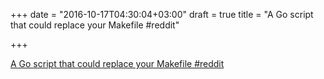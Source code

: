 +++
date = "2016-10-17T04:30:04+03:00"
draft = true
title = "A Go script that could replace your Makefile  #reddit"

+++

<p><a href="https://t.co/z4Eq3XU5lT">A Go script that could replace your Makefile  #reddit</a></p>
